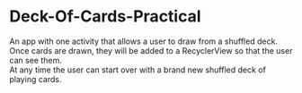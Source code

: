 # Deck-Of-Cards-Practical

An app with one activity that allows a user to draw from a shuffled deck. 
Once cards are drawn, they will be added to a RecyclerView so that the user can see them.  
At any time the user can start over with a brand new shuffled deck of playing cards. 
